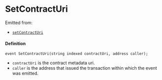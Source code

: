 # SetContractUri

Emitted from:

- [`setContractUri`](/dev/api/contracts/or-delegates/or-abstract/jbnftrewarddelegate/write/setcontracturi.md)

#### Definition

```
event SetContractUri(string indexed contractUri, address caller);
```

- `contractUri` is the contract metadata uri.
- `caller` is the address that issued the transaction within which the event was emitted.
